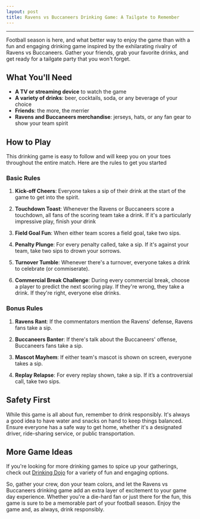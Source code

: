 ```yaml
---
layout: post
title: Ravens vs Buccaneers Drinking Game: A Tailgate to Remember
---
```



---

Football season is here, and what better way to enjoy the game than with a fun and engaging drinking game inspired by the exhilarating rivalry of Ravens vs Buccaneers. Gather your friends, grab your favorite drinks, and get ready for a tailgate party that you won't forget.

## What You'll Need

- **A TV or streaming device** to watch the game
- **A variety of drinks**: beer, cocktails, soda, or any beverage of your choice
- **Friends**: the more, the merrier
- **Ravens and Buccaneers merchandise**: jerseys, hats, or any fan gear to show your team spirit

## How to Play

This drinking game is easy to follow and will keep you on your toes throughout the entire match. Here are the rules to get you started

### Basic Rules

1. **Kick-off Cheers**: Everyone takes a sip of their drink at the start of the game to get into the spirit.

2. **Touchdown Toast**: Whenever the Ravens or Buccaneers score a touchdown, all fans of the scoring team take a drink. If it's a particularly impressive play, finish your drink

3. **Field Goal Fun**: When either team scores a field goal, take two sips.

4. **Penalty Plunge**: For every penalty called, take a sip. If it's against your team, take two sips to drown your sorrows.

5. **Turnover Tumble**: Whenever there's a turnover, everyone takes a drink to celebrate (or commiserate).

6. **Commercial Break Challenge**: During every commercial break, choose a player to predict the next scoring play. If they're wrong, they take a drink. If they're right, everyone else drinks.

### Bonus Rules

1. **Ravens Rant**: If the commentators mention the Ravens' defense, Ravens fans take a sip.

2. **Buccaneers Banter**: If there's talk about the Buccaneers' offense, Buccaneers fans take a sip.

3. **Mascot Mayhem**: If either team's mascot is shown on screen, everyone takes a sip.

4. **Replay Relapse**: For every replay shown, take a sip. If it’s a controversial call, take two sips.

## Safety First

While this game is all about fun, remember to drink responsibly. It's always a good idea to have water and snacks on hand to keep things balanced. Ensure everyone has a safe way to get home, whether it's a designated driver, ride-sharing service, or public transportation.

## More Game Ideas

If you're looking for more drinking games to spice up your gatherings, check out [Drinking Dojo](https://drinkingdojo.com/) for a variety of fun and engaging options.

So, gather your crew, don your team colors, and let the Ravens vs Buccaneers drinking game add an extra layer of excitement to your game day experience. Whether you're a die-hard fan or just there for the fun, this game is sure to be a memorable part of your football season. Enjoy the game and, as always, drink responsibly.